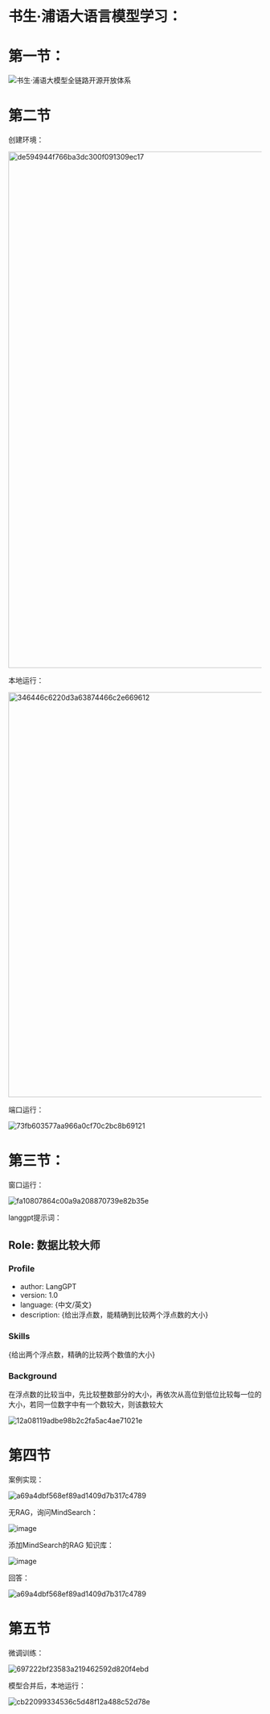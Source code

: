 # 书生·浦语大语言模型学习：
# 第一节：

![书生·浦语大模型全链路开源开放体系](https://github.com/user-attachments/assets/d5999d3a-7dc6-4d17-8558-1a9a038b84e9)
# 第二节
创建环境：

<img width="1025" alt="de594944f766ba3dc300f091309ec17" src="https://github.com/user-attachments/assets/6edcaaa3-4e92-48c8-922c-c4231cbfed40">

本地运行：

<img width="804" alt="346446c6220d3a63874466c2e669612" src="https://github.com/user-attachments/assets/922fcace-bc5e-403a-99db-79e905512e55">

端口运行：

![73fb603577aa966a0cf70c2bc8b69121](https://github.com/user-attachments/assets/90c6a042-0c0e-4f42-b7cb-9d7f3dbce4d1)

# 第三节：

窗口运行：

![fa10807864c00a9a208870739e82b35e](https://github.com/user-attachments/assets/4e2d3872-2268-4096-8b97-4ad3c2d42258)

langgpt提示词：

## Role: 数据比较大师

### Profile
- author: LangGPT 
- version: 1.0
- language: {中文/英文}
- description: {给出浮点数，能精确到比较两个浮点数的大小}

### Skills
{给出两个浮点数，精确的比较两个数值的大小}

### Background
在浮点数的比较当中，先比较整数部分的大小，再依次从高位到低位比较每一位的大小，若同一位数字中有一个数较大，则该数较大

![12a08119adbe98b2c2fa5ac4ae71021e](https://github.com/user-attachments/assets/30891409-a19a-439c-b409-1f78a0f6426d)

# 第四节

案例实现：

![a69a4dbf568ef89ad1409d7b317c4789](https://github.com/user-attachments/assets/a9bbe5a3-90a7-4b29-8f05-e4d7eab4ebca)

无RAG，询问MindSearch：

![image](https://github.com/user-attachments/assets/50c09f00-fdac-411c-b4de-bb4ac5f8f21d)

添加MindSearch的RAG 知识库：

![image](https://github.com/user-attachments/assets/2e229504-acc3-4dfa-ac70-531a60a8791d)

回答：

![a69a4dbf568ef89ad1409d7b317c4789](https://github.com/user-attachments/assets/bc6431ff-ac68-4d1b-aaf6-8051544d924a)

# 第五节

微调训练：

![697222bf23583a219462592d820f4ebd](https://github.com/user-attachments/assets/b020fe20-dba2-472e-bc8c-ebd15bf40fa7)

模型合并后，本地运行：

![cb22099334536c5d48f12a488c52d78e](https://github.com/user-attachments/assets/ae8e9dd4-305b-451b-87fe-da3666b2c6dc)
